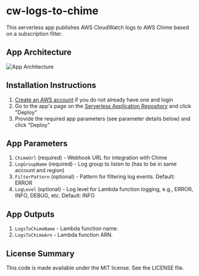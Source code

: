 # cw-logs-to-chime

This serverless app publishes AWS CloudWatch logs to AWS Chime based on a subscription filter.

## App Architecture

![App Architecture](https://github.com/keetonian/cw-logs-to-chime/raw/master/images/cw-logs-to-chime.png)

## Installation Instructions

1. [Create an AWS account](https://portal.aws.amazon.com/gp/aws/developer/registration/index.html) if you do not already have one and login
1. Go to the app's page on the [Serverless Application Repository](https://serverlessrepo.aws.amazon.com/applications/arn:aws:serverlessrepo:us-east-1:289559741701:applications~cw-logs-to-chime) and click "Deploy"
1. Provide the required app parameters (see parameter details below) and click "Deploy"

## App Parameters

1. `ChimeUrl` (required) - Webhook URL for integration with Chime
1. `LogGroupName` (required) - Log group to listen to (has to be in same account and region)
1. `FilterPattern` (optional) - Pattern for filtering log events. Default: ERROR
1. `LogLevel` (optional) - Log level for Lambda function logging, e.g., ERROR, INFO, DEBUG, etc. Default: INFO

## App Outputs

1. `LogsToChimeName` - Lambda function name.
1. `LogsToChimeArn` - Lambda function ARN.

## License Summary

This code is made available under the MIT license. See the LICENSE file.